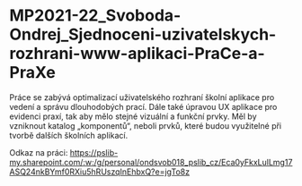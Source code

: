# MP2021-22_Svoboda-Ondrej_Sjednoceni-uzivatelskych-rozhrani-www-aplikaci-PraCe-a-PraXe

Práce se zabývá optimalizací uživatelského rozhraní školní aplikace pro vedení a správu dlouhodobých prací. Dále také úpravou UX aplikace pro evidenci praxí, tak aby mělo stejné vizuální a funkční prvky. Měl by vzniknout katalog „komponentů“, neboli prvků, které budou využitelné při tvorbě dalších školních aplikací.

Odkaz na práci: https://pslib-my.sharepoint.com/:w:/g/personal/ondsvob018_pslib_cz/Eca0yFkxLulLmg17ASQ24nkBYmf0RXiu5hRUszqInEhbxQ?e=jgTo8z
